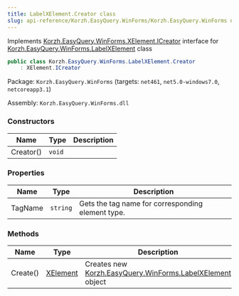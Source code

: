 ```yaml
---
title: LabelXElement.Creator class
slug: api-reference/Korzh.EasyQuery.WinForms/Korzh.EasyQuery.WinForms namespace/labelxelement-creator-class
---
```



Implements [Korzh.EasyQuery.WinForms.XElement.ICreator](/api-reference/korzh-easyquery-winforms/korzh-easyquery-winforms-namespace/xelement-class) interface for [Korzh.EasyQuery.WinForms.LabelXElement](/api-reference/korzh-easyquery-winforms/korzh-easyquery-winforms-namespace/labelxelement-class) class
```csharp
public class Korzh.EasyQuery.WinForms.LabelXElement.Creator
    : XElement.ICreator

```
Package: `Korzh.EasyQuery.WinForms` (targets: `net461`, `net5.0-windows7.0`, `netcoreapp3.1`)

Assembly: `Korzh.EasyQuery.WinForms.dll`

### Constructors

| Name | Type | Description | 
| --- | --- | --- | 
| Creator() | `void` |  | 


### Properties

| Name | Type | Description | 
| --- | --- | --- | 
| TagName | `string` | Gets the tag name for corresponding element type. | 


### Methods

| Name | Type | Description | 
| --- | --- | --- | 
| Create() | [XElement](/api-reference/korzh-easyquery-winforms/korzh-easyquery-winforms-namespace/xelement-class) | Creates new [Korzh.EasyQuery.WinForms.LabelXElement](/api-reference/korzh-easyquery-winforms/korzh-easyquery-winforms-namespace/labelxelement-class) object |